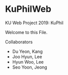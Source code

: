 # KuPhilWeb
KU Web Project 2019: KuPhil

Welcome to this File.

Collaborators
* Du Yeon, Kang
* Joo Hyun, Lee
* Hyun Woo, Lee
* Seo Yoon, Jeong
